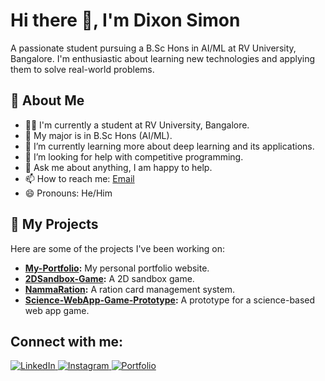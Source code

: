 # Hi there 👋, I'm Dixon Simon

A passionate student pursuing a B.Sc Hons in AI/ML at RV University, Bangalore. I'm enthusiastic about learning new technologies and applying them to solve real-world problems.

## 🔭 About Me

- 👨‍💻 I'm currently a student at RV University, Bangalore.
- 🤖 My major is in B.Sc Hons (AI/ML).
- 🌱 I’m currently learning more about deep learning and its applications.
- 🤔 I’m looking for help with competitive programming.
- 💬 Ask me about anything, I am happy to help.
- 📫 How to reach me: [Email](mailto:sdixon182007@gmail.com)
- 😄 Pronouns: He/Him

## 🚀 My Projects

Here are some of the projects I've been working on:

- **[My-Portfolio](https://github.com/dixonsimon/My-Portfolio):** My personal portfolio website.
- **[2DSandbox-Game](https://github.com/dixonsimon/2DSandbox-Game):** A 2D sandbox game.
- **[NammaRation](https://github.com/dixonsimon/NammaRation):** A ration card management system.
- **[Science-WebApp-Game-Prototype](https://github.com/dixonsimon/Science-WebApp-Game-Prototype):** A prototype for a science-based web app game.

## Connect with me:

<a href="https://www.linkedin.com/in/dixon-simon-a07699357/">
  <img alt="LinkedIn" src="https://img.shields.io/badge/LinkedIn-0077B5?style=for-the-badge&logo=linkedin&logoColor=white" />
</a>
<a href="https://www.instagram.com/dixondoesstuff">
  <img alt="Instagram" src="https://img.shields.io/badge/Instagram-E4405F?style=for-the-badge&logo=instagram&logoColor=white" />
</a>
<a href="https://dixonsimon.vercel.app">
  <img alt="Portfolio" src="https://img.shields.io/badge/My%20Portfolio-8A2BE2?style=for-the-badge&logo=ko-fi&logoColor=white" />
</a>
